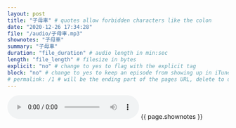 ```yaml
---
layout: post
title: "子母車" # quotes allow forbidden characters like the colon
date: "2020-12-26 17:34:28"
file: "/audio/子母車.mp3"
shownotes: "子母車"
summary: "子母車"
duration: "file_duration" # audio length in min:sec
length: "file_length" # filesize in bytes
explicit: "no" # change to yes to flag with the explicit tag
block: "no" # change to yes to keep an episode from showing up in iTunes
# permalink: /1 # will be the ending part of the pages URL, delete to default to the title
---
```


<audio controls>
<source src="{{site.url}}{{site.baseurl}}{{ page.file }}" type="audio/x-mp3">
Your browser does not support the audio element.
</audio>
{{ page.shownotes }}

